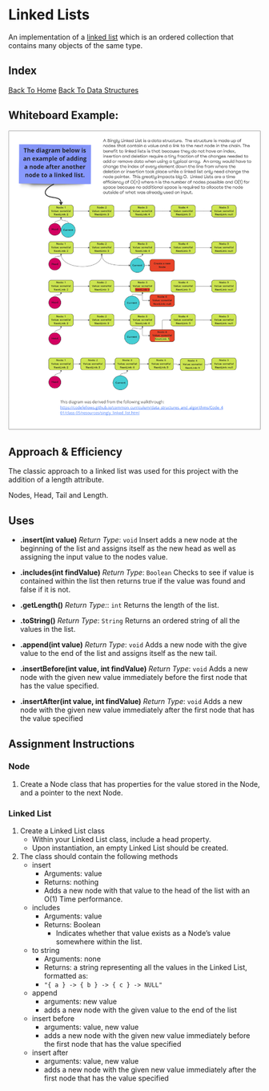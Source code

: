 # Linked Lists

An implementation of a [linked list](https://www.educative.io/blog/data-structures-linked-list-java-tutorial) which is an ordered collection that contains many objects of the same type.

## Index

[Back To Home](../../../../../../../../README.md)
[Back To Data Structures](../../../../../../README.md)

## Whiteboard Example:

![linked list insertion](./LinkedList.png)

## Approach & Efficiency

The classic approach to a linked list was used for this project with the addition of a length attribute.

Nodes, Head, Tail and Length.

## Uses

- **.insert(int value)** *Return Type*: `void`
Insert adds a new node at the beginning of the list and assigns itself as the new head as well as assigning the input value to the nodes value.

- **.includes(int findValue)** *Return Type*: `Boolean`
Checks to see if value is contained within the list then returns true if the value was found and false if it is not.

- **.getLength()** *Return Type:*: `int`
Returns the length of the list.

- **.toString()** *Return Type*: `String`
Returns an ordered string of all the values in the list.

- **.append(int value)** *Return Type*: `void`
Adds a new node with the give value to the end of the list and assigns itself as the new tail.

- **.insertBefore(int value, int findValue)** *Return Type*: `void`
Adds a new node with the given new value immediately before the first node that has the value specified.

- **.insertAfter(int value, int findValue)** *Return Type*: `void`
Adds a new node with the given new value immediately after the first node that has the value specified

## Assignment Instructions

### Node

1. Create a Node class that has properties for the value stored in the Node, and a pointer to the next Node.

### Linked List

1. Create a Linked List class
   - Within your Linked List class, include a head property.
   - Upon instantiation, an empty Linked List should be created.
2. The class should contain the following methods
   - insert
     - Arguments: value
     - Returns: nothing
     - Adds a new node with that value to the head of the list with an O(1) Time performance.
   - includes
     - Arguments: value
     - Returns: Boolean
       - Indicates whether that value exists as a Node’s value somewhere within the list.
   - to string
     - Arguments: none
     - Returns: a string representing all the values in the Linked List, formatted as:
     - `"{ a } -> { b } -> { c } -> NULL"`
   - append
     - arguments: new value
     - adds a new node with the given value to the end of the list
   - insert before
     - arguments: value, new value
     - adds a new node with the given new value immediately before the first node that has the value specified
   - insert after
     - arguments: value, new value
     - adds a new node with the given new value immediately after the first node that has the value specified

